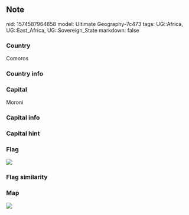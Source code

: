 ## Note
nid: 1574587964858
model: Ultimate Geography-7c473
tags: UG::Africa, UG::East_Africa, UG::Sovereign_State
markdown: false

### Country
Comoros

### Country info


### Capital
Moroni

### Capital info


### Capital hint


### Flag
<img src="ug-flag-comoros.svg">

### Flag similarity


### Map
<img src="ug-map-comoros.png">
